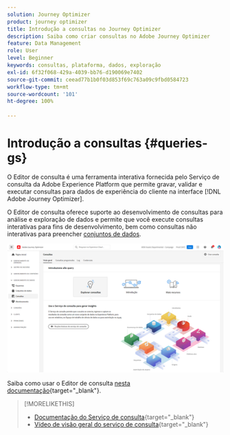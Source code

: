 ```yaml
---
solution: Journey Optimizer
product: journey optimizer
title: Introdução a consultas no Journey Optimizer
description: Saiba como criar consultas no Adobe Journey Optimizer
feature: Data Management
role: User
level: Beginner
keywords: consultas, plataforma, dados, exploração
exl-id: 6f32f068-429a-4039-bb76-d190069e7402
source-git-commit: ceead77b1b0f03d853f69c763a09c9fbd0584723
workflow-type: tm+mt
source-wordcount: '101'
ht-degree: 100%

---
```


# Introdução a consultas {#queries-gs}

O Editor de consulta é uma ferramenta interativa fornecida pelo Serviço de consulta da Adobe Experience Platform que permite gravar, validar e executar consultas para dados de experiência do cliente na interface [!DNL Adobe Journey Optimizer].

O Editor de consulta oferece suporte ao desenvolvimento de consultas para análise e exploração de dados e permite que você execute consultas interativas para fins de desenvolvimento, bem como consultas não interativas para preencher [conjuntos de dados](get-started-datasets.md).

![](assets/queries-home.png)

Saiba como usar o Editor de consulta [nesta documentação](https://experienceleague.adobe.com/docs/experience-platform/query/ui/user-guide.html?lang=pt-BR){target="_blank"}.

>[!MORELIKETHIS]
>
>* [Documentação do Serviço de consulta](https://experienceleague.adobe.com/docs/experience-platform/query/home.html?lang=pt-BR){target="_blank"}
>* [Vídeo de visão geral do serviço de consulta](https://experienceleague.adobe.com/docs/platform-learn/tutorials/queries/understanding-query-service.html?lang=pt-BR){target="_blank"}
